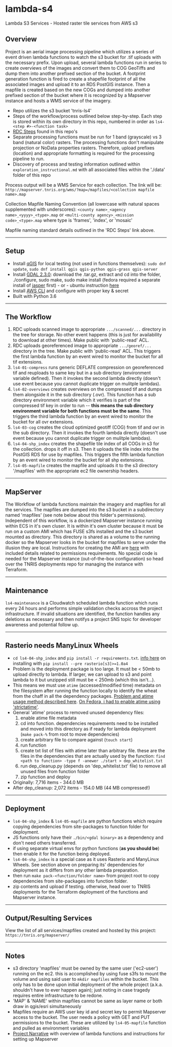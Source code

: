 # lambda-s4
Lambda S3 Services - Hosted raster tile services from AWS s3

## Overview

Project is an aerial image processing pipeline which utilizes a series of event driven lambda functions to watch the s3 bucket for .tif uploads with the necessary prefix. Upon upload, several lambda functions run in series to create overviews of the images and convert them to COG GeoTiffs and dump them into another prefixed section of the bucket. A footprint generation function is fired to create a shapefile footprint of all the associated images and upload it to an RDS PostGIS instance. Then a mapfile is created based on the new COGs and dumped into another prefixed section of the bucket where it is recognized by a Mapserver instance and hosts a WMS service of the imagery.

* Repo utilizes the s3 bucket 'tnris-ls4'
* Steps of the workflow/process outlined below step-by-step. Each step is stored within its own directory in this repo, numbered in order as `ls4-<step #>-<function task>`
* [RDC Steps](https://github.com/TNRIS/lambda-s4/wiki/RDC---Individual-Frames,-Indexes,-&-Lake-Gallery-Mosaics) found in this repo's
* Separate processing functions must be run for 1 band (grayscale) vs 3 band (natural color) rasters. The processing functions don't manipulate projection or NoData properties rasters. Therefore, upload prefixes (location) and appropriate formatting is required for the processing pipeline to run.
* Discovery of process and testing information outlined within `exploration_instructional.md` with all associated files within the './data' folder of this repo

Process output will be a WMS Service for each collection. The link will be: `http://mapserver.tnris.org/wms/?map=/mapfiles/<collection mapfile name>.map`

Collection Mapfile Naming Convention (all lowercase with natural spaces supplemented with underscores):
`<county name>_<agency name>_<yyyy>_<type>.map` or `<multi-county agency>_<mission code>_<type>.map` where type is 'frames', 'index', or 'mosaic'

Mapfile naming standard details outlined in the 'RDC Steps' link above.

---

## Setup

* Install [qGIS](https://qgis.org/en/site/forusers/download.html) for local testing (not used in functions themselves): `sudo dnf update`, `sudo dnf install qgis qgis-python qgis-grass qgis-server`
* Install [GDAL 2.3.0](http://trac.osgeo.org/gdal/wiki/DownloadSource): download the .tar.gz, extract and cd into the folder, ./configure, sudo make, sudo make install (fedora required a separate install of [jasper](http://download.osgeo.org/gdal/jasper-1.900.1.uuid.tar.gz) first) - or - ubuntu instruction [here](http://www.sarasafavi.com/installing-gdalogr-on-ubuntu.html)
* Install [AWS CLI](https://docs.aws.amazon.com/cli/latest/userguide/installing.html) and configure with proper key & secret
* Built with Python 3.6

---

## The Workflow

1. RDC uploads scanned image to  appropriate `.../scanned/...` directory in the tree for storage. No other event happens (this is just for availability to download at other times). Make public with 'public-read' ACL.
2. RDC uploads georeferenced image to appropriate `.../georef/...` directory in the tree. Make public with 'public-read' ACL. This triggers the first lambda function by an event wired to monitor the bucket for all tif extensions.
3. `ls4-01-compress` runs generic DEFLATE compression on georeferenced tif and reuploads to same key but in a sub directory (environment variable defined). Then it invokes the second lambda directly (doesn't use event because you cannot duplicate trigger on mulitple lambdas).
4. `ls4-02-overviews` creates overviews on the compressed tif and dumps them alongside it in the sub directory (.ovr). This function has a sub directory environment variable which it verifies is part of the compressed tif key in order to run -- **this means the sub directory environment variable for both functions must be the same**. This triggers the third lambda function by an event wired to monitor the bucket for all ovr extensions.
5. `ls4-03-cog` creates the cloud optimized geotiff (COG) from tif and ovr in the sub directory. Then it invokes the fourth lambda directly (doesn't use event because you cannot duplicate trigger on mulitple lambdas).
6. `ls4-04-shp_index` creates the shapefile tile index of all COGs in s3 for the collection. drops it off in s3. Then it uploads the tile index into the PostGIS RDS for use by mapfiles. This triggers the fifth lambda function by an event wired to monitor the bucket for all shp extensions.
7. `ls4-05-mapfile` creates the mapfile and uploads it to the s3 directory '/mapfiles' with the appropriate ec2 file ownership headers.

---

## MapServer

The Workflow of lambda functions maintain the imagery and mapfiles for all the services. The mapfiles are dumped into the s3 bucket in a subdirectory named 'mapfiles' (see note below about this folder's permissions). Independent of this workflow, is a dockerized Mapserver instance running within ECS in it's own cluser. It is within it's own cluster because it must be run on a custom AMI which has FUSE s3fs installed and the s3 bucket mounted as directory. This directory is shared as a volume to the running docker so the Mapserver looks in the bucket for mapfiles to serve under the illusion they are local. Instructions for creating the AMI are [here](http://adambreznicky.com/fuse_mapserver/) with included details related to permissions requirements. No special code is needed for the Mapserver instance (out-of-the-box configuration) so head over the TNRIS deployments repo for managing the instance with Terraform.

---

## Maintenance

`ls4-maintenance` is a Cloudwatch scheduled lambda function which runs every 24 hours and performs simple validation checks accross the project infrastructure. If invalid situations are identified, the function handles any deletions as necessary and then notifys a project SNS topic for developer awareness and potential follow up.

---

## Rasterio needs ManyLinux Wheels

* `cd ls4-04-shp_index` and `pip install -r requirements.txt`. [info here](https://github.com/mapbox/rasterio/issues/942) on installing with `pip install --pre rasterio[s3]>=1.0a4`
* Problem is the deployment package is too large. It must be < 50mb to upload directly to lambda. If larger, we can upload to s3 and point lambda to it but unzipped still must be < 250mb (which this isn't...).
* This means we must use `atime` (accessed/modified time) metadata on the filesystem after running the function locally to identify the wheat from the chaff in all the dependency packages. [Problem and atime usage method described here](https://medium.com/@mojodna/slimming-down-lambda-deployment-zips-b3f6083a1dff). [On Fedora, i had to enable atime using 'strictatime'](https://bugzilla.redhat.com/show_bug.cgi?id=756670).
* General 'atime' process to removed unused dependency files:
  1. enable atime file metadata
  2. cd into function. dependencies requirements need to be installed and moved into this directory as if ready for lambda deployment (`make pack-%` from root to move dependencies)
  3. create arbitrary file to compare against (`touch start`)
  4. run function
  5. create txt list of files with atime later than arbitrary file. these are the files in the dependencies that are actually used by the function: `find <path to function> -type f -anewer ./start > dep_whitelist.txt`
  6. run dep_cleanup.py (depends on 'dep_whitelist.txt' file) to remove all unused files from function folder
  7. zip function and deploy
* Originally: 7,716 items - 344.0 MB
* After dep_cleanup: 2,072 items - 154.0 MB (44 MB compressed!)

---

## Deployment

* `ls4-04-shp_index` & `ls4-05-mapfile` are python functions which require copying dependencies from site-packages to function folder for deployment.
* JS functions only have their `./bin/<gdal binary>` as a dependency and don't need others transferred.
* if using separate virtual envs for python functions (**as you should be**) then enable it for the function being deployed.
* `ls4-04-shp_index` is a special case as it uses Rasterio and ManyLinux Wheels. See section above on preparing its' dependencies for deployment as it differs from any other lambda preparation.
* then run `make pack-<function/folder name>` from project root to copy dependencies from site-packages into function folder.
* zip contents and upload if testing. otherwise, head over to TNRIS deployments for the Terraform deployment of the functions and Mapserver instance.

---

## Output/Resulting Services

View the list of all services/mapfiles created and hosted by this project: `https://tnris.org/mapserver/`

---

## Notes
* s3 directory 'mapfiles' must be owned by the same user ('ec2-user') running on the ec2. this is accomplished by using fuse s3fs to mount the volume and using said user to `mkdir mapfiles` within the bucket. This only has to be done upon initial deployment of the whole project (a.k.a. shouldn't have to ever happen again); just noting in case tragedy requires entire infrastructure to be redone.
* 'MAP' & 'NAME' within mapfiles cannot be same as layer name or both draw in qgis/esri simultaneously
* Mapfiles require an AWS user key id and secret key to permit Mapserver access to the bucket. The user needs a policy with GET and PUT permissions to the bucket. These are utilized by `ls4-05-mapfile` function and pulled as environment variables
* [Project Narrative](http://adambreznicky.com/cog_machine/) with overview of lambda functions and instructions for setting up Mapserver
